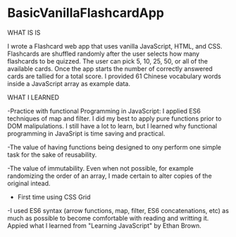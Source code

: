 # BasicVanillaFlashcardApp

WHAT IS IS

I wrote a Flashcard web app that uses vanilla JavaScript, HTML, and CSS. Flashcards are shuffled randomly after the user selects how many flashcards to be quizzed.
The user can pick 5, 10, 25, 50, or all of the available cards. Once the app starts the number of correctly answered cards are tallied for a total score.
I provided 61 Chinese vocabulary words inside a JavaScript array as example data. 

WHAT I LEARNED

-Practice with functional Programming in JavaScript: I applied ES6 techniques of map and filter. I did my best to apply pure functions prior to DOM malipulations. I still have a lot to learn, but I learned why functional programming in JavaSript is time saving and practical.

-The value of having functions being designed to ony perform one simple task for the sake of reusability. 

-The value of immutability. Even when not possible, for example randomizing the order of an array, I made certain to alter copies of the original intead.

- First time using CSS Grid 

-I used ES6 syntax (arrow functions, map, filter, ES6 concatenations, etc) as much as possible to become comfortable with reading and writting it. Appied what I learned from "Learning JavaScript" by Ethan Brown.
